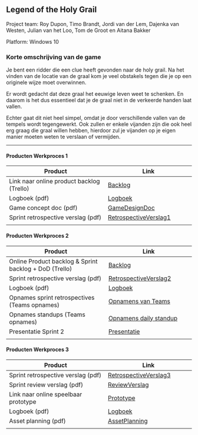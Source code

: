 ## Legend of the Holy Grail
Project team: Roy Dupon, Timo Brandt, Jordi van der Lem, Dajenka van Westen, Julian van het Loo, Tom de Groot en Aitana Bakker

Platform:
Windows 10

### Korte omschrijving van de game
Je bent een ridder die een clue heeft gevonden naar de holy grail.
Na het vinden van de locatie van de graal kom je veel obstakels tegen die je op een originele wijze moet overwinnen. 

Er wordt gedacht dat deze graal het eeuwige leven weet te schenken. En daarom is het dus essentieel dat je de graal niet in de verkeerde handen laat vallen.

Echter gaat dit niet heel simpel, omdat je door verschillende vallen van de tempels wordt tegengewerkt. Ook zullen er enkele vijanden zijn die ook heel erg graag die graal willen hebben, hierdoor zul je vijanden op je eigen manier moeten weten te verslaan of vermijden.

---
#### Producten Werkproces 1
| Product  | Link |
| ------ |  ------ |
| Link naar online product backlog (Trello) | [Backlog](https://trello.com/b/teHwVxv4)
| Logboek (pdf)                             | [Logboek](https://github.com/TimoBrandt1/Mythe-2020/blob/master/producten/logboek.pdf)
| Game concept doc (pdf)                    | [GameDesignDoc](https://github.com/TimoBrandt1/Mythe-2020/blob/master/producten/GameDesignDoc.pdf)
| Sprint retrospective verslag (pdf)      | [RetrospectiveVerslag1](https://github.com/TimoBrandt1/Mythe-2020/blob/master/producten/Retrospective%20Sprint%201.pdf)
|<img width=500/>|<img width=300/>|
   
#### Producten Werkproces 2
| Product  | Link |
| ------ |  ------ |
| Online Product backlog & Sprint backlog + DoD (Trello)    | [Backlog](https://trello.com/b/teHwVxv4)
| Sprint retrospective verslag (pdf)                        | [RetrospectiveVerslag2](https://github.com/TimoBrandt1/Mythe-2020/blob/master/producten/Retrospective%20Sprint%202.pdf)
| Logboek (pdf)                                             | [Logboek](https://github.com/TimoBrandt1/Mythe-2020/blob/master/producten/logboek.pdf)
| Opnames sprint retrospectives (Teams opnames)             | [Opnamens van Teams](https://github.com/TimoBrandt1/Mythe-2020/tree/master/producten/Opnamens/Retrospective)
| Opnames standups (Teams opnames)                          | [Opnamens daily standup](https://github.com/TimoBrandt1/Mythe-2020/tree/master/producten/Opnamens/DailyStandup)
| Presentatie Sprint 2                                      | [Presentatie](https://docs.google.com/presentation/d/1GSIlR_Ch2qwd-cOTQRFFzxusS9jy-L1UiP90_xxD5TE/edit?usp=sharing)
|<img width=500/>|<img width=300/>|
   
#### Producten Werkproces 3
| Product  | Link |
| ------ |  ------ |
| Sprint retrospective verslag (pdf)    | [RetrospectiveVerslag3]()
| Sprint review verslag (pdf)           | [ReviewVerslag]()
| Link naar online speelbaar prototype  | [Prototype]()
| Logboek (pdf)                         | [Logboek](https://github.com/TimoBrandt1/Mythe-2020/blob/master/producten/logboek.pdf)
| Asset planning (pdf)                  | [AssetPlanning]()
|<img width=500/>|<img width=300/>|

   [Backlog]: <https://trello.com/b/hik72z4q/mythe-2019-voorbeeld-trello>
   [Logboek]: <https://github.com/BerendWeij/agp_inlever_template/blob/master/producten/logboek.pdf>
   [GameDesignDoc]: <https://github.com/BerendWeij/agp_inlever_template/blob/master/producten/GameDesignDoc.pdf>
   [RetrospectiveVerslagen]: <https://github.com/BerendWeij/agp_inlever_template/blob/master/producten/RetrospectiveVerslagen.pdf>
   [ReviewVerslagen]: <https://github.com/BerendWeij/agp_inlever_template/blob/master/producten/ReviewVerslagen.pdf>
   [Prototype]: <https://www.mijnmytheprototype.nl>
   [Folder op teams]: <https://www.linknaarmijnfolderopteams.nl>
   [AssetPlanning]: <https://github.com/BerendWeij/agp_inlever_template/blob/master/producten/AssetPlanning.pdf>
   
